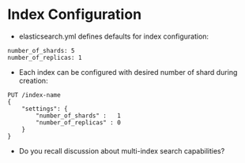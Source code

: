 # Index Configuration #

* elasticsearch.yml defines defaults for index configuration:
```
number_of_shards: 5
number_of_replicas: 1
```
* Each index can be configured with desired number of shard during creation:
```
PUT /index-name
{
    "settings": {
        "number_of_shards" :   1
        "number_of_replicas" : 0
    }
}
```
* Do you recall discussion about multi-index search capabilities?